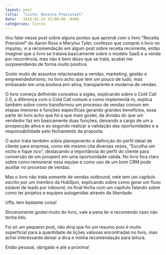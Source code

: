 ```yaml
---
layout: post
title:  "Livro: Receita Previsível"
date:   2018-01-24 13:00:00 -0400
categories: livros
---
```


Vou falar nesse post sobre alguns pontos que aprendi com o livro "Receita Previsível" do Aaron Ross e Marylou Tyler, confesso que comprei o livro no impulso, vi a recomendação em algum post sobre receita recorrente, então imaginei que o livro se tratava basicamente sobre o modelo SaaS e a venda por recorrência, mas não é bem disso que se trata, acabei me surpreendendo de forma muito positiva.

Gosto muito de assuntos relacionadas a vendas, marketing, gestão e empreendedorismo, no livro acho que tem um pouco de tudo, mas embasado em uma postura pró-ativa, transparente e moderna de vendas.

O livro começa definindo conceitos e siglas, explicando sobre o Cold Call 2.0, a diferença com o Cold Call comum e como implementá-lo, explica também sobre como transformou um processo de vendas comum em etapas menores e funções específicas gerando grandes benefícios, essa parte do livro acho que foi a que mais gostei, da divisão do que um vendedor faz em basicamente duas funções, deixando a cargo de um a prospecção ativa e ao segundo realizar a validação das oportunidades e a responsabilidade pelo fechamento da proposta.

O autor trata também sobre planejamento e definição do perfil ideial de cliente para empresa, como ele mesmo cita diversas vezes, "Escolha um nicho e fique rico", destacando a importância do perfil do cliente para conversão de um prospect em uma oportunidade válida. No livro fica claro sobre como remunerar essa equipe e como uso de um bom CRM pode auxiliar no processo de vendas.

Mas o livro não trata somente de vendas outbound, nele tem um capítulo escrito por um membro da HubSpot, explicando sobre como gerar um fluxo estável de leads por inbound, no final fecha com um capítulo falando sobre como ter projetos e equipes autogeridas através da liberdade. 

Uffa, tem bastante coisa!

Sinceramente gostei muito do livro, vale a pena ler e recomendo caso não tenha lido.

Foi só um pequeno post, não diria que foi um resumo pois é muito superficial para a quantidade de lições valiosas encontradas no livro, mas achei interessante deixar a dica e minha recomendação para leitura.

Então pessoal, obrigado e até a próxima!
